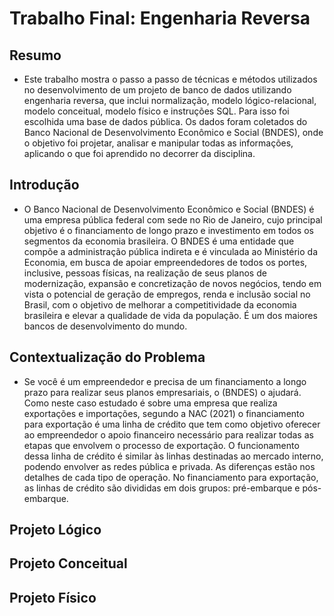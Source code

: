 # Trabalho Final: Engenharia Reversa

## Resumo
- Este trabalho mostra o passo a passo de técnicas e métodos utilizados no desenvolvimento de um projeto de banco de dados utilizando engenharia reversa, que inclui normalização, modelo lógico-relacional, modelo conceitual, modelo físico e instruções SQL. Para isso foi escolhida uma base de dados pública. Os dados foram coletados do Banco Nacional de Desenvolvimento Econômico e Social (BNDES), onde o objetivo foi projetar, analisar e manipular todas as informações, aplicando o que foi aprendido no decorrer da disciplina.


## Introdução
- O Banco Nacional de Desenvolvimento Econômico e Social (BNDES) é uma empresa pública federal com sede no Rio de Janeiro, cujo principal objetivo é o financiamento de longo prazo e investimento em todos os segmentos da economia brasileira. O BNDES é uma entidade que compõe a administração pública indireta e é vinculada ao Ministério da Economia, em busca de apoiar empreendedores de todos os portes, inclusive, pessoas físicas, na realização de seus planos de modernização, expansão e concretização de novos negócios, tendo em vista o potencial de geração de empregos, renda e inclusão social no Brasil, com o objetivo de melhorar a competitividade da economia brasileira e elevar a qualidade de vida da população. É um dos maiores bancos de desenvolvimento do mundo.


## Contextualização do Problema
- Se você é um empreendedor e precisa de um financiamento a longo prazo para realizar seus planos empresariais, o (BNDES) o ajudará. Como neste caso estudado é sobre uma empresa que realiza exportações e importações, segundo a NAC (2021) o financiamento para exportação é uma linha de crédito que tem como objetivo oferecer ao empreendedor o apoio financeiro necessário para realizar todas as etapas que envolvem o processo de exportação. O funcionamento dessa linha de crédito é similar às linhas destinadas ao mercado interno, podendo envolver as redes pública e privada. As diferenças estão nos detalhes de cada tipo de operação. No financiamento para exportação, as linhas de crédito são divididas em dois grupos: pré-embarque e pós-embarque.

## Projeto Lógico

## Projeto Conceitual

## Projeto Físico

